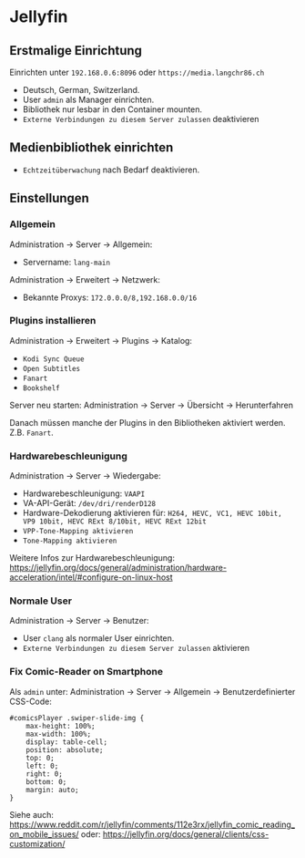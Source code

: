 Jellyfin
========

Erstmalige Einrichtung
----------------------

Einrichten unter `192.168.0.6:8096` oder `https://media.langchr86.ch`

* Deutsch, German, Switzerland.
* User `admin` als Manager einrichten.
* Bibliothek nur lesbar in den Container mounten.
* `Externe Verbindungen zu diesem Server zulassen` deaktivieren


Medienbibliothek einrichten
---------------------------

* `Echtzeitüberwachung` nach Bedarf deaktivieren.


Einstellungen
-------------

### Allgemein

Administration -> Server -> Allgemein:

* Servername: `lang-main`

Administration -> Erweitert -> Netzwerk:

* Bekannte Proxys: `172.0.0.0/8,192.168.0.0/16`


### Plugins installieren

Administration -> Erweitert -> Plugins -> Katalog:

* `Kodi Sync Queue`
* `Open Subtitles`
* `Fanart`
* `Bookshelf`

Server neu starten: Administration -> Server -> Übersicht -> Herunterfahren

Danach müssen manche der Plugins in den Bibliotheken aktiviert werden. Z.B. `Fanart`.


### Hardwarebeschleunigung

Administration -> Server -> Wiedergabe:

* Hardwarebeschleunigung: `VAAPI`
* VA-API-Gerät: `/dev/dri/renderD128`
* Hardware-Dekodierung aktivieren für: `H264, HEVC, VC1, HEVC 10bit, VP9 10bit, HEVC RExt 8/10bit, HEVC RExt 12bit`
* `VPP-Tone-Mapping aktivieren`
* `Tone-Mapping aktivieren`

Weitere Infos zur Hardwarebeschleunigung: https://jellyfin.org/docs/general/administration/hardware-acceleration/intel/#configure-on-linux-host


### Normale User

Administration -> Server -> Benutzer:

* User `clang` als normaler User einrichten.
* `Externe Verbindungen zu diesem Server zulassen` aktivieren


### Fix Comic-Reader on Smartphone

Als `admin` unter: Administration -> Server -> Allgemein -> Benutzerdefinierter CSS-Code:

~~~
#comicsPlayer .swiper-slide-img {
    max-height: 100%;
    max-width: 100%;
    display: table-cell;
    position: absolute;
    top: 0;
    left: 0;
    right: 0;
    bottom: 0;
    margin: auto;
}
~~~

Siehe auch: https://www.reddit.com/r/jellyfin/comments/112e3rx/jellyfin_comic_reading_on_mobile_issues/
oder: https://jellyfin.org/docs/general/clients/css-customization/
